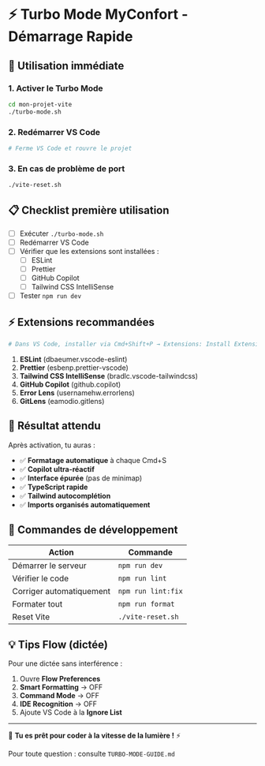 # ⚡ Turbo Mode MyConfort - Démarrage Rapide

## 🚀 Utilisation immédiate

### 1. **Activer le Turbo Mode**
```bash
cd mon-projet-vite
./turbo-mode.sh
```

### 2. **Redémarrer VS Code**
```bash
# Ferme VS Code et rouvre le projet
```

### 3. **En cas de problème de port**
```bash
./vite-reset.sh
```

## 📋 Checklist première utilisation

- [ ] Exécuter `./turbo-mode.sh`
- [ ] Redémarrer VS Code
- [ ] Vérifier que les extensions sont installées :
  - [ ] ESLint
  - [ ] Prettier
  - [ ] GitHub Copilot
  - [ ] Tailwind CSS IntelliSense
- [ ] Tester `npm run dev`

## ⚡ Extensions recommandées

```bash
# Dans VS Code, installer via Cmd+Shift+P → Extensions: Install Extensions
```

1. **ESLint** (dbaeumer.vscode-eslint)
2. **Prettier** (esbenp.prettier-vscode)  
3. **Tailwind CSS IntelliSense** (bradlc.vscode-tailwindcss)
4. **GitHub Copilot** (github.copilot)
5. **Error Lens** (usernamehw.errorlens)
6. **GitLens** (eamodio.gitlens)

## 🎯 Résultat attendu

Après activation, tu auras :
- ✅ **Formatage automatique** à chaque Cmd+S
- ✅ **Copilot ultra-réactif** 
- ✅ **Interface épurée** (pas de minimap)
- ✅ **TypeScript rapide** 
- ✅ **Tailwind autocomplétion**
- ✅ **Imports organisés automatiquement**

## 🔧 Commandes de développement

| Action | Commande |
|--------|----------|
| Démarrer le serveur | `npm run dev` |
| Vérifier le code | `npm run lint` |
| Corriger automatiquement | `npm run lint:fix` |
| Formater tout | `npm run format` |
| Reset Vite | `./vite-reset.sh` |

## 💡 Tips Flow (dictée)

Pour une dictée sans interférence :
1. Ouvre **Flow Preferences**
2. **Smart Formatting** → OFF
3. **Command Mode** → OFF  
4. **IDE Recognition** → OFF
5. Ajoute VS Code à la **Ignore List**

---

🎉 **Tu es prêt pour coder à la vitesse de la lumière !** ⚡

Pour toute question : consulte `TURBO-MODE-GUIDE.md`
